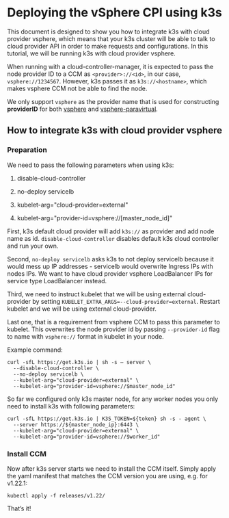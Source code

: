 # Deploying the vSphere CPI using k3s

This document is designed to show you how to integrate k3s with cloud provider vsphere, which means that your k3s cluster will be able to talk to cloud provider API in order to make requests and configurations. In this tutorial, we will be running k3s with cloud provider vsphere.

When running with a cloud-controller-manager, it is expected to pass the node provider ID to a CCM as `<provider>://<id>`, in our case, `vsphere://1234567`. However, k3s passes it as `k3s://<hostname>`, which makes vsphere CCM not be able to find the node.

We only support `vsphere` as the provider name that is used for constructing **providerID** for both [vsphere](https://github.com/kubernetes/cloud-provider-vsphere/blob/v1.23.0/pkg/cloudprovider/vsphere/cloud.go#L51) and [vsphere-paravirtual](https://github.com/kubernetes/cloud-provider-vsphere/blob/1.23.1/pkg/cloudprovider/vsphereparavirtual/cloud.go#L42).

## How to integrate k3s with cloud provider vsphere

### Preparation

We need to pass the following parameters when using k3s:

1. disable-cloud-controller

2. no-deploy servicelb

3. kubelet-arg="cloud-provider=external"

4. kubelet-arg="provider-id=vsphere://[master_node_id]"

First, k3s default cloud provider will add `k3s://` as provider and add node name as id.
`disable-cloud-controller` disables default k3s cloud controller and run your own.

Second, `no-deploy servicelb` asks k3s to not deploy servicelb because it
would mess up IP addresses - servicelb would overwrite Ingress IPs with nodes IPs.
We want to have cloud provider vsphere LoadBalancer IPs for service type LoadBalancer instead.

Third, we need to instruct kubelet that we will be using external cloud-provider
by setting `KUBELET_EXTRA_ARGS=--cloud-provider=external`.
Restart kubelet and we will be using external cloud-provider.

Last one, that is a requirement from vsphere CCM to pass this parameter to kubelet. This overwrites the node provider id by passing `--provider-id` flag to name with `vsphere://` format in kubelet in your node.

Example command:

```shell
curl -sfL https://get.k3s.io | sh -s — server \
  --disable-cloud-controller \
  --no-deploy servicelb \
  --kubelet-arg="cloud-provider=external" \
  --kubelet-arg="provider-id=vsphere://$master_node_id"
```

So far we configured only k3s master node, for any worker nodes you only need to install k3s with following parameters:

```shell
curl -sfL https://get.k3s.io | K3S_TOKEN=${token} sh -s - agent \
  --server https://${master_node_ip}:6443 \
  --kubelet-arg="cloud-provider=external" \
  --kubelet-arg="provider-id=vsphere://$worker_id"
```

### Install CCM

Now after k3s server starts we need to install the CCM itself. Simply apply the yaml manifest that matches the CCM version you are using, e.g. for v1.22.1:

```shell
kubectl apply -f releases/v1.22/
```

That’s it!

